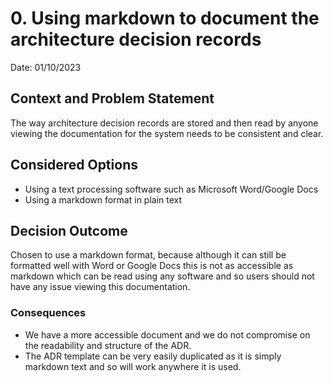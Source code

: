 # 0. Using markdown to document the architecture decision records
Date: 01/10/2023
## Context and Problem Statement

The way architecture decision records are stored and then read by anyone viewing the documentation for the system needs to be consistent and clear.

## Considered Options

* Using a text processing software such as Microsoft Word/Google Docs
* Using a markdown format in plain text

## Decision Outcome

Chosen to use a markdown format, because although it can still be formatted well with Word or Google Docs this is not as accessible as markdown which can be read using any software and so users should not have any issue viewing this documentation.

### Consequences

* We have a more accessible document and we do not compromise on the readability and structure of the ADR.
* The ADR template can be very easily duplicated as it is simply markdown text and so will work anywhere it is used.
